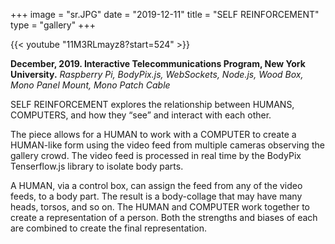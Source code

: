 +++
image = "sr.JPG"
date = "2019-12-11"
title = "SELF REINFORCEMENT"
type = "gallery"
+++

{{< youtube "11M3RLmayz8?start=524" >}}
<br>

__December, 2019. Interactive Telecommunications Program, New York University.__ 
*Raspberry Pi, BodyPix.js, WebSockets, Node.js, Wood Box, Mono Panel Mount, Mono Patch Cable* 

SELF REINFORCEMENT explores the relationship between HUMANS, COMPUTERS, and how they “see” and interact with each other.

The piece allows for a HUMAN to work with a COMPUTER to create a HUMAN-like form using the video feed from multiple cameras observing the gallery crowd. The video feed is processed in real time by the BodyPix Tenserflow.js library to isolate body parts.

A HUMAN, via a control box, can assign the feed from any of the video feeds, to a body part. The result is a body-collage that may have many heads, torsos, and so on. The HUMAN and COMPUTER work together to create a representation of a person. Both the strengths and biases of each are combined to create the final representation.
